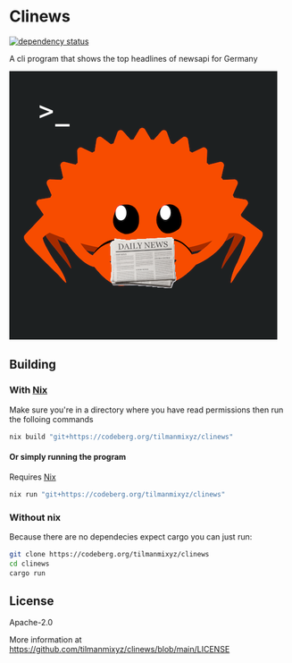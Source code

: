 # Clinews

[![dependency status](https://deps.rs/repo/codeberg/tilmanmixyz/clinews/status.svg)](https://deps.rs/repo/codeberg/tilmanmixyz/clinews)

A cli program that shows the top headlines of newsapi for Germany

![Logo of clinews](logo.png)

## Building

### With [Nix](https://nixos.org)

Make sure you're in a directory where you have read permissions
then run the folloing commands

```sh
nix build "git+https://codeberg.org/tilmanmixyz/clinews"
```

#### Or simply running the program

Requires [Nix](https://nixos.org)

```sh
nix run "git+https://codeberg.org/tilmanmixyz/clinews"
```

### Without nix

Because there are no dependecies expect cargo you can just run:

```sh
git clone https://codeberg.org/tilmanmixyz/clinews
cd clinews
cargo run
```


## License

Apache-2.0

More information at <https://github.com/tilmanmixyz/clinews/blob/main/LICENSE>
